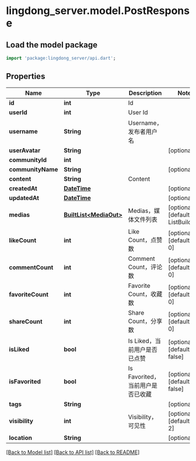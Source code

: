 # lingdong_server.model.PostResponse

## Load the model package
```dart
import 'package:lingdong_server/api.dart';
```

## Properties
Name | Type | Description | Notes
------------ | ------------- | ------------- | -------------
**id** | **int** | Id | 
**userId** | **int** | User Id | 
**username** | **String** | Username，发布者用户名 | 
**userAvatar** | **String** |  | [optional] 
**communityId** | **int** |  | 
**communityName** | **String** |  | [optional] 
**content** | **String** | Content | 
**createdAt** | [**DateTime**](DateTime.md) |  | [optional] 
**updatedAt** | [**DateTime**](DateTime.md) |  | [optional] 
**medias** | [**BuiltList&lt;MediaOut&gt;**](MediaOut.md) | Medias，媒体文件列表 | [optional] [default to ListBuilder()]
**likeCount** | **int** | Like Count，点赞数 | [optional] [default to 0]
**commentCount** | **int** | Comment Count，评论数 | [optional] [default to 0]
**favoriteCount** | **int** | Favorite Count，收藏数 | [optional] [default to 0]
**shareCount** | **int** | Share Count，分享数 | [optional] [default to 0]
**isLiked** | **bool** | Is Liked，当前用户是否已点赞 | [optional] [default to false]
**isFavorited** | **bool** | Is Favorited，当前用户是否已收藏 | [optional] [default to false]
**tags** | **String** |  | [optional] 
**visibility** | **int** | Visibility，可见性 | [optional] [default to 2]
**location** | **String** |  | [optional] 

[[Back to Model list]](../README.md#documentation-for-models) [[Back to API list]](../README.md#documentation-for-api-endpoints) [[Back to README]](../README.md)



